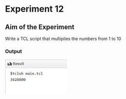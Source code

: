 # Experiment 12

## Aim of the Experiment
Write a TCL script that multiplies the numbers from 1 to 10

### Output
![output](exp12output.JPG)
